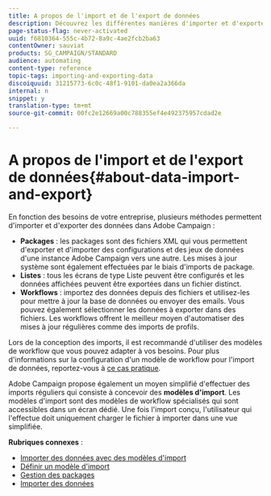 ```yaml
---
title: A propos de l'import et de l'export de données
description: Découvrez les différentes manières d'importer et d'exporter des données avec Adobe Campaign.
page-status-flag: never-activated
uuid: f6810364-555c-4b72-8a9c-4ae2fcb2ba63
contentOwner: sauviat
products: SG_CAMPAIGN/STANDARD
audience: automating
content-type: reference
topic-tags: importing-and-exporting-data
discoiquuid: 31215773-6c0c-48f1-9101-da0ea2a366da
internal: n
snippet: y
translation-type: tm+mt
source-git-commit: 00fc2e12669a00c788355ef4e492375957cdad2e

---
```



# A propos de l'import et de l'export de données{#about-data-import-and-export}

En fonction des besoins de votre entreprise, plusieurs méthodes permettent d'importer et d'exporter des données dans Adobe Campaign :

* **Packages** : les packages sont des fichiers XML qui vous permettent d'exporter et d'importer des configurations et des jeux de données d'une instance Adobe Campaign vers une autre. Les mises à jour système sont également effectuées par le biais d'imports de package.
* **Listes** : tous les écrans de type Liste peuvent être configurés et les données affichées peuvent être exportées dans un fichier distinct.
* **Workflows** : importez des données depuis des fichiers et utilisez-les pour mettre à jour la base de données ou envoyer des emails. Vous pouvez également sélectionner les données à exporter dans des fichiers. Les workflows offrent le meilleur moyen d'automatiser des mises à jour régulières comme des imports de profils.

Lors de la conception des imports, il est recommandé d'utiliser des modèles de workflow que vous pouvez adapter à vos besoins. Pour plus d'informations sur la configuration d'un modèle de workflow pour l'import de données, reportez-vous à [ce cas pratique](../../automating/using/importing-data.md#example--import-workflow-template).

Adobe Campaign propose également un moyen simplifié d'effectuer des imports réguliers qui consiste à concevoir des **modèles d'import**. Les modèles d'import sont des modèles de workflow spécialisés qui sont accessibles dans un écran dédié. Une fois l'import conçu, l'utilisateur qui l'effectue doit uniquement charger le fichier à importer dans une vue simplifiée.

**Rubriques connexes** :

* [Importer des données avec des modèles d'import](../../automating/using/importing-data-with-import-templates.md)
* [Définir un modèle d'import](../../automating/using/defining-import-templates.md)
* [Gestion des packages](../../automating/using/managing-packages.md)
* [Importer des données](../../automating/using/importing-data.md)

